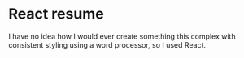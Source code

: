 # React resume

I have no idea how I would ever create something this complex with consistent styling using a word processor, so I used React.
